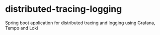 # distributed-tracing-logging
Spring boot application for distributed tracing and logging using Grafana, Tempo and Loki
